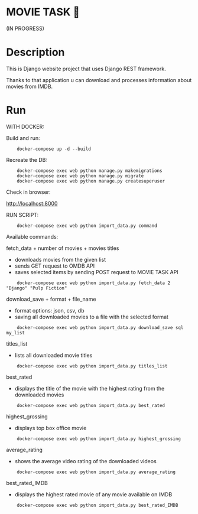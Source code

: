 MOVIE TASK :movie_camera:
=====

(IN PROGRESS)



Description
====

This is Django website project that uses Django REST framework.

Thanks to that application u can download and processes information about movies from IMDB.



Run
====
WITH DOCKER:

Build and run:
```
    docker-compose up -d --build
```

Recreate the DB:
```
    docker-compose exec web python manage.py makemigrations
    docker-compose exec web python manage.py migrate
    docker-compose exec web python manage.py createsuperuser
```

Check in browser:

[http://localhost:8000](http://localhost:8000)


RUN SCRIPT:
```
    docker-compose exec web python import_data.py command
```
Available commands:

fetch_data + number of movies + movies titles

+ downloads movies from the given list
+ sends GET request to OMDB API 
+ saves selected items by sending POST request to MOVIE TASK API
```
    docker-compose exec web python import_data.py fetch_data 2 "Django" "Pulp Fiction"
```

download_save + format + file_name
+ format options: json, csv, db
+ saving all downloaded movies to a file with the selected format
```
    docker-compose exec web python import_data.py download_save sql my_list
```

titles_list
+ lists all downloaded movie titles
```
    docker-compose exec web python import_data.py titles_list
```

best_rated
+ displays the title of the movie with the highest rating from the downloaded movies
```
    docker-compose exec web python import_data.py best_rated
```

highest_grossing
+ displays top box office movie
```
    docker-compose exec web python import_data.py highest_grossing
```

average_rating
+ shows the average video rating of the downloaded videos
```
    docker-compose exec web python import_data.py average_rating
```

best_rated_IMDB
+ displays the highest rated movie of any movie available on IMDB
```
    docker-compose exec web python import_data.py best_rated_IMDB
```